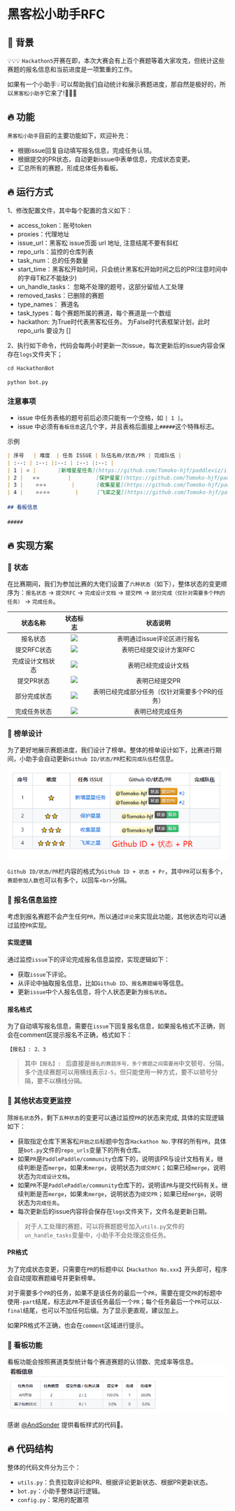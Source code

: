 # 黑客松小助手RFC

## 📄 背景

💡💡💡 `Hackathon5`开赛在即，本次大赛会有上百个赛题等着大家攻克，但统计这些赛题的报名信息和当前进度是一项繁重的工作。

如果有一个小助手💡可以帮助我们自动统计和展示赛题进度，那自然是极好的，所以`黑客松小助手`它来了!🎉🎉🎉

## 🔥 功能

`黑客松小助手`目前的主要功能如下，欢迎补充：

* 根据issue回复自动填写报名信息，完成任务认领。
* 根据提交的PR状态，自动更新issue中表单信息，完成状态变更。
* 汇总所有的赛题，形成总体任务看板。

## 🔥 运行方式
1、修改配置文件，其中每个配置的含义如下：
* access_token：账号token
* proxies：代理地址
* issue_url：黑客松 issue页面 url 地址, 注意结尾不要有斜杠
* repo_urls：监控的仓库列表
* task_num：总的任务数量
* start_time：黑客松开始时间，只会统计黑客松开始时间之后的PR(注意时间中的字母T和Z不能缺少)
* un_handle_tasks： 忽略不处理的题号，这部分留给人工处理
* removed_tasks：已删除的赛题
* type_names： 赛道名
* task_types：每个赛题所属的赛道，每个赛道是一个数组
* hackathon: 为True时代表黑客松任务。 为False时代表框架计划，此时 repo_urls 要设为 []

2、执行如下命令，代码会每两小时更新一次issue，每次更新后的issue内容会保存在`logs`文件夹下；
```shell
cd HackathonBot

python bot.py
```

### 注意事项
* issue 中任务表格的题号前后必须只能有一个空格，如 `| 1 |`。
* issue 中必须有`看板信息`这几个字，并且表格后面接上`#####`这个特殊标志。

示例
```markdown
| 序号   | 难度  | 任务 ISSUE | 队伍名称/状态/PR | 完成队伍 |
| :--: | :--: |:--: | :--: |:--: |
| 1 | ⭐ |       [新增星星任务](https://github.com/Tomoko-hjf/paddleviz/issues/1)         |           |           |
| 2 |   ⭐⭐         |        [保护星星](https://github.com/Tomoko-hjf/paddleviz/issues/1)         |           |           |
| 3 |    ⭐⭐⭐        |       [收集星星](https://github.com/Tomoko-hjf/paddleviz/issues/1)          |           |           |
| 4 |    ⭐⭐⭐⭐        |      [飞桨之星](https://github.com/Tomoko-hjf/paddleviz/issues/1)          |           |           |

## 看板信息

#####
```

## 🔥 实现方案

### 🚀 状态

在比赛期间，我们为参加比赛的大佬们设置了`六种状态`（如下），整体状态的变更顺序为：`报名状态` -> `提交RFC` -> `完成设计文档` -> `提交PR` -> `部分完成（仅针对需要多个PR的任务）` -> `完成任务`。 

|     状态名称     |                           状态标志                           |          状态说明           |
| :--------------: | :----------------------------------------------------------: | :-------------------------: |
|     报名状态     | <img src="https://img.shields.io/badge/状态-报名-2ECC71" />  | 表明通过issue评论区进行报名 |
|   提交RFC状态    | <img src="https://img.shields.io/badge/状态-提交RFC-F1C40F" /> |   表明已经提交设计方案RFC   |
| 完成设计文档状态 | <img src="https://img.shields.io/badge/状态-完成设计文档-3498DB" /> |    表明已经完成设计文档     |
|    提交PR状态    | <img src="https://img.shields.io/badge/状态-提交PR-F39C12" /> |       表明已经提交PR        |
|    部分完成状态    | <img src="https://img.shields.io/badge/状态-部分完成-FFC0CB" /> |       表明已经完成部分任务（仅针对需要多个PR的任务）        |
|   完成任务状态   | <img src="https://img.shields.io/badge/状态-完成任务-9B59B6" /> |      表明已经完成任务       |

### 🚀 榜单设计

为了更好地展示赛题进度，我们设计了榜单。整体的榜单设计如下，比赛进行期间，小助手会自动更新`Github ID/状态/PR`栏和`完成队伍`栏信息。

![image-20230729121046527](./images/1.png)

`Github ID/状态/PR`栏内容的格式为`Github ID + 状态 + Pr`，其中`PR`可以有多个，`赛题参加人数`也可以有多个，以回车`<br>`分隔。

### 🚀 报名信息监控

考虑到报名赛题不会产生任何`PR`，所以通过`评论`来实现此功能，其他状态均可以通过监控`PR`实现。

#### 实现逻辑

通过监控`issue`下的评论完成报名信息监控，实现逻辑如下：

* 获取`issue`下评论。
* 从评论中抽取报名信息，比如`Github ID`、`报名赛题编号`等信息。
* 更新`issue`中个人报名信息，将个人状态更新为`报名状态`。

#### 报名格式

为了自动填写报名信息，需要在`issue`下回复报名信息，如果报名格式不正确，则会在comment区提示报名不正确，格式如下：

```
【报名】: 2、3
```

> 其中`【报名】: ` 后直接是`报名的赛题序号，多个赛题之间需要用`中文顿号、分隔，多个连续赛题可以用横线表示`2-5`，但只能使用一种方式，要不以顿号分隔，要不以横线分隔。

### 🚀 其他状态变更监控

除`报名状态`外，剩下`五种状态`的变更可以通过监控`PR`的状态来完成, 具体的实现逻辑如下：

* 获取指定仓库下黑客松`开始之后`标题中包含`Hackathon No.`字样的所有`PR`，具体是`bot.py`文件的`repo_urls`变量下的所有仓库。
* 如果`PR`是`PaddlePaddle/community`仓库下的，说明该PR与设计文档有关。继续判断是否`merge`，如果未`merge`，说明状态为`提交RFC`；如果已经`merge`，说明状态为`完成设计文档`。
* 如果`PR`不是`PaddlePaddle/community`仓库下的，说明该`PR`与提交代码有关。继续判断是否`merge`，如果未`merge`，说明状态为`提交PR`；如果已经`merge`，说明状态为`完成任务`。
* 每次更新后的issue内容将会保存在`logs`文件夹下，文件名是更新日期。

> 对于人工处理的赛题，可以将赛题题号加入`utils.py`文件的`un_handle_tasks`变量中，小助手不会处理这些任务。

#### PR格式

为了完成状态变更，只需要在`PR`的标题中以`【Hackathon No.xxx】`开头即可，程序会自动提取赛题编号并更新榜单。

对于需要多个`PR`的任务，如果不是该任务的最后一个`PR`，需要在提交`PR`的标题中使用`-part`结尾，标志此`PR`不是该任务最后一个`PR`；每个任务最后一个`PR`可以以`-final`结尾，也可以不加任何后缀。为了显示更直观，建议加上。

如果PR格式不正确，也会在`comment`区域进行提示。

### 🚀 看板功能
看板功能会按照赛道类型统计每个赛道赛题的认领数、完成率等信息。
![img](./images/board.png)

感谢 [@AndSonder](https://github.com/AndSonder) 提供看板样式的代码🍻。

## 🔥 代码结构

整体的代码文件分为三个：

* `utils.py`：负责拉取评论和PR、根据评论更新状态、根据PR更新状态。
* `bot.py`：小助手整体运行逻辑。
* `config.py`：常用的配置项
